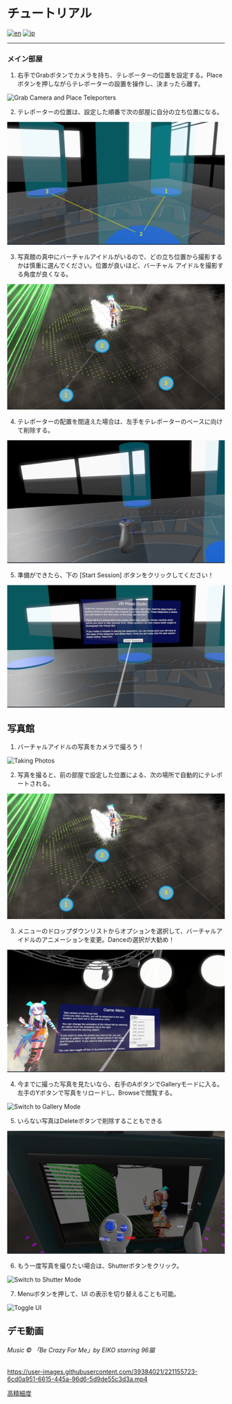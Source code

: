 # チュートリアル

[![en](https://img.shields.io/badge/lang-en-red.svg)](https://github.com/sid410/VR-Photo-Studio/blob/Tutorial/README.md)
[![jp](https://img.shields.io/badge/lang-jp-yellow.svg)](https://github.com/sid410/VR-Photo-Studio/blob/Tutorial/README.jp.md)

---
### メイン部屋

1. 右手でGrabボタンでカメラを持ち、テレポーターの位置を設定する。Placeボタンを押しながらテレポーターの設置を操作し、決まったら離す。

![Grab Camera and Place Teleporters](/img/Main_1.gif)

2. テレポーターの位置は、設定した順番で次の部屋に自分の立ち位置になる。

![Teleporters Placement Order](/img/Main_2.jpg)

3. 写真館の真中にバーチャルアイドルがいるので、どの立ち位置から撮影するかは慎重に選んでください。位置が良いほど、バーチャル アイドルを撮影する角度が良くなる。

![Corresponding Place to Teleport in Studio Room](/img/Main_3.png)

4. テレポーターの配置を間違えた場合は、左手をテレポーターのベースに向けて削除する。 

![Remove Misplaced Teleporters](/img/Main_4.gif)

5. 準備ができたら、下の [Start Session] ボタンをクリックしてください！

![Start Session](/img/Main_5.jpg)


## 写真館

1. バーチャルアイドルの写真をカメラで撮ろう！

![Taking Photos](/img/Studio_1.gif)

2. 写真を撮ると、前の部屋で設定した位置による、次の場所で自動的にテレポートされる。

![Place to Teleport in Studio Room](/img/Studio_2.png)

3. メニューのドロップダウンリストからオプションを選択して、バーチャルアイドルのアニメーションを変更。Danceの選択が大勧め！

![Change the Animation](/img/Studio_3.jpg)

4. 今までに撮った写真を見たいなら、右手のAボタンでGalleryモードに入る。左手のYボタンで写真をリロードし、Browseで閲覧する。

![Switch to Gallery Mode](/img/Studio_4.gif)

5. いらない写真はDeleteボタンで削除することもできる

![Delete Unwanted Photos](/img/Studio_5.jpg)

6. もう一度写真を撮りたい場合は、Shutterボタンをクリック。

![Switch to Shutter Mode](/img/Studio_6.gif)

7. Menuボタンを押して、UI の表示を切り替えることも可能。

![Toggle UI](/img/Studio_7.gif)


## デモ動画

###### Music © 「Be Crazy For Me」by EIKO starring 96猫

https://user-images.githubusercontent.com/39384021/221155723-6cd0a951-6615-445a-96d6-5d9de55c3d3a.mp4

[高精細度](https://www.dropbox.com/s/1r0522ys9s0iu5u/VRPS_demo.mp4?dl=0)
